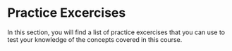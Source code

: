 # Practice Excercises

In this section, you will find a list of practice excercises that you can use to test your knowledge of the concepts covered in this course.